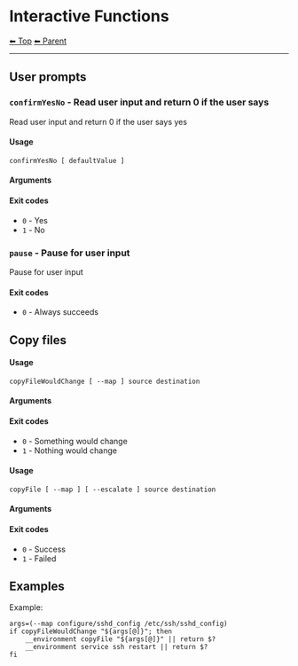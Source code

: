 # Interactive Functions

<!-- TEMPLATE header 2 -->
[⬅ Top](index.md) [⬅ Parent ](../index.md)
<hr />

## User prompts


### `confirmYesNo` - Read user input and return 0 if the user says

Read user input and return 0 if the user says yes

#### Usage

    confirmYesNo [ defaultValue ]
    

#### Arguments



#### Exit codes

- `0` - Yes
- `1` - No

### `pause` - Pause for user input

Pause for user input

#### Exit codes

- `0` - Always succeeds

## Copy files 


#### Usage

    copyFileWouldChange [ --map ] source destination
    

#### Arguments



#### Exit codes

- `0` - Something would change
- `1` - Nothing would change

#### Usage

    copyFile [ --map ] [ --escalate ] source destination
    

#### Arguments



#### Exit codes

- `0` - Success
- `1` - Failed

## Examples

Example:

    args=(--map configure/sshd_config /etc/ssh/sshd_config)
    if copyFileWouldChange "${args[@]}"; then
        __environment copyFile "${args[@]}" || return $?
        __environment service ssh restart || return $?
    fi
